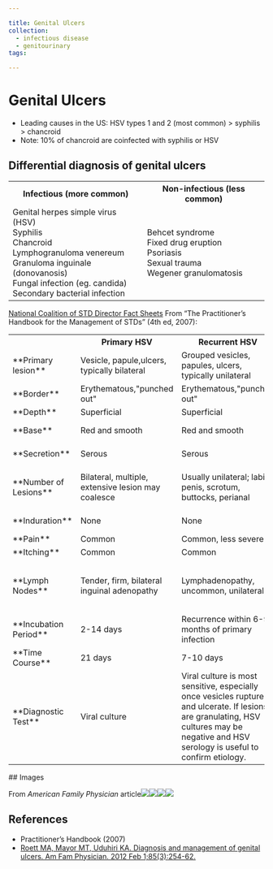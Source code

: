 ```yaml
---

title: Genital Ulcers
collection:
  - infectious disease
  - genitourinary
tags:

---
```


# Genital Ulcers

-   Leading causes in the US: HSV types 1 and 2 (most common) &gt; syphilis &gt; chancroid
-   Note: 10% of chancroid are coinfected with syphilis or HSV

## Differential diagnosis of genital ulcers

<table>
  <tr>
    <th>Infectious (more common)</th>
    <th>Non-infectious (less common)</th>
  </tr>
  <tr>
    <td>
      Genital herpes simple virus (HSV)<br>
      Syphilis<br>
      Chancroid<br>
      Lymphogranuloma venereum<br>
      Granuloma inguinale (donovanosis)<br>
      Fungal infection (eg. candida)<br>
      Secondary bacterial infection
    </td>
    <td>
      Behcet syndrome<br>
      Fixed drug eruption<br>
      Psoriasis<br>
      Sexual trauma<br>
      Wegener granulomatosis
    </td>
  </tr>
</table>

[National Coalition of STD Director Fact Sheets](http://www.ncsddc.org/publications)
From “The Practitioner’s Handbook for the Management of STDs” (4th ed, 2007):

<table>
  <tr>
    <th></th>
    <th>Primary HSV</th>
    <th>Recurrent HSV</th>
    <th>Syphilis</th>
    <th>Chancroid</th>
    <th>LGV</th>
  </tr>
  <tr>
    <td>**Primary lesion**</td>
    <td>Vesicle, papule,ulcers, typically bilateral</td>
    <td>Grouped vesicles, papules, ulcers, typically unilateral  </td>
    <td>Ulcer, papule</td>
    <td>Ulcer, papule</td>
    <td>Papule, pustule, ulcer</td>
  </tr>
  <tr>
    <td>**Border**</td>
    <td>Erythematous,"punched out"  </td>
    <td>Erythematous,"punched out"</td>
    <td>Sharply demarcated </td>
    <td>Violaceous, undermined</td>
    <td>Variable</td>
  </tr>
  <tr>
    <td>**Depth**</td>
    <td>Superficial</td>
    <td>Superficial</td>
    <td>Superficial</td>
    <td>Excavated</td>
    <td>Superficial</td>
  </tr>
  <tr>
    <td>**Base**</td>
    <td>Red and smooth</td>
    <td>Red and smooth</td>
    <td>Red and smooth</td>
    <td>Yellow to gray exudate</td>
    <td>Variable</td>
  </tr>
  <tr>
    <td>**Secretion**</td>
    <td>Serous</td>
    <td>Serous</td>
    <td>Serous</td>
    <td>Purulent to hemorrhagic</td>
    <td>Variable</td>
  </tr>
  <tr>
    <td>**Number of Lesions**</td>
    <td>Bilateral, multiple, extensive lesion may coalesce</td>
    <td>Usually unilateral; labia, penis, scrotum, buttocks, perianal</td>
    <td>Vulva, penis, anal perianal, oral</td>
    <td>Penis, vulva</td>
    <td>Urethra, cervix, rectum</td>
  </tr>
  <tr>
    <td>**Induration**</td>
    <td>None</td>
    <td>None</td>
    <td>Firm</td>
    <td>Rare, usually soft</td>
    <td>None</td>
  </tr>
  <tr>
    <td>**Pain**</td>
    <td>Common</td>
    <td>Common, less severe</td>
    <td>Rare</td>
    <td>Often</td>
    <td>Variable</td>
  </tr>
  <tr>
    <td>**Itching**</td>
    <td>Common</td>
    <td>Common</td>
    <td>Rare</td>
    <td>Rare</td>
    <td>Rare</td>
  </tr>
  <tr>
    <td>**Lymph Nodes**</td>
    <td>Tender, firm, bilateral inguinal adenopathy</td>
    <td>Lymphadenopathy, uncommon, unilateral</td>
    <td>Nontender, firm, enlarged</td>
    <td>Tender, enlarged, may suppurate</td>
    <td>Inguinal and femoral lymphadenopathy: tender, may suppurate</td>
  </tr>
  <tr>
    <td>**Incubation Period**</td>
    <td>2-14 days</td>
    <td>Recurrence within 6-9 months of primary infection </td>
    <td>10-90 days</td>
    <td>1-14 days</td>
    <td>3-21 days</td>
  </tr>
  <tr>
    <td>**Time Course**</td>
    <td>21 days</td>
    <td>7-10 days</td>
    <td>2-3 weeks</td>
    <td>2-3 weeks</td>
    <td>1-2 weeks</td>
  </tr>
  <tr>
    <td>**Diagnostic Test**</td>
    <td>Viral culture</td>
    <td>Viral culture is most sensitive, especially once vesicles rupture and ulcerate. If lesions are granulating, HSV cultures may be negative and HSV serology is useful to confirm etiology.</td>
    <td>Darkfield microscopy, FTA-ABS, VDRL, RPR and DFA-TP</td>
    <td>Culture of *Haemophilus ducreyi*; Gram stain of pus aspirate from lymph node</td>
    <td>Isolation of *Chlamydia trachomatis* from urethra, cervix, rectum or lymph node aspirate; complement fixation serology ≥ 1/64</td>
  </tr>
</table>
## Images 

From *American Family Physician* article![](https://d2p53dh3qxfm0x.cloudfront.net/uploads/img/1jx/7/h/64aaee45-534c-5401-8c0b-6f09505268a0/640.png)![](https://d2p53dh3qxfm0x.cloudfront.net/uploads/img/1jx/7/h/06cef469-9306-5d8b-9ece-0b9709354e0b/640.png)![](https://d2p53dh3qxfm0x.cloudfront.net/uploads/img/1jx/7/h/77104a14-4040-5ecc-9288-eb19aa037c66/640.png)![](https://d2p53dh3qxfm0x.cloudfront.net/uploads/img/1jx/7/h/27fa3e29-3ede-5e2b-af8c-481040b5c1f5/640.png)

## References

-   Practitioner’s Handbook (2007)
-   [Roett MA, Mayor MT, Uduhiri KA. Diagnosis and management of genital ulcers. Am Fam Physician. 2012 Feb 1;85(3):254-62.](https://www.ncbi.nlm.nih.gov/pubmed/?term=22335265)
